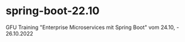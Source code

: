 # spring-boot-22.10
GFU Training "Enterprise Microservices mit Spring Boot" vom 24.10, - 26.10.2022
